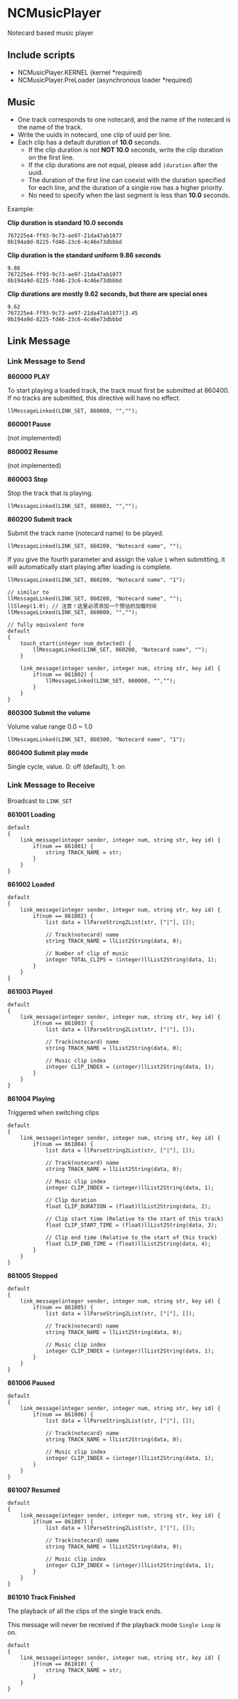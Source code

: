 # NCMusicPlayer

Notecard based music player

## Include scripts

- NCMusicPlayer.KERNEL (kernel *required)
- NCMusicPlayer.PreLoader (asynchronous loader *required)

## Music

- One track corresponds to one notecard, and the name of the notecard is the name of the track.
- Write the uuids in notecard, one clip of uuid per line.
- Each clip has a default duration of **10.0** seconds.
  - If the clip duration is not **NOT 10.0** seconds, write the clip duration on the first line.
  - If the clip durations are not equal, please add ```|duration``` after the uuid.
  - The duration of the first line can coexist with the duration specified for each line, and the duration of a single row has a higher priority.
  - No need to specify when the last segment is less than **10.0** seconds.

Example:

**Clip duration is standard 10.0 seconds**

```text
767225e4-ff93-9c73-ae97-21da47ab1077
0b194a9d-8225-fd46-23c6-4c46e73dbbbd
```

**Clip duration is the standard uniform 9.86 seconds**

```text
9.86
767225e4-ff93-9c73-ae97-21da47ab1077
0b194a9d-8225-fd46-23c6-4c46e73dbbbd
```

**Clip durations are mostly 9.62 seconds, but there are special ones**

```text
9.62
767225e4-ff93-9c73-ae97-21da47ab1077|3.45
0b194a9d-8225-fd46-23c6-4c46e73dbbbd
```

## Link Message

### Link Message to Send

**860000 PLAY**

To start playing a loaded track, the track must first be submitted at 860400. If no tracks are submitted, this directive will have no effect.

```lsl
llMessageLinked(LINK_SET, 860000, "","");
```

**860001 Pause**

(not implemented)

**860002 Resume**

(not implemented)

**860003 Stop**

Stop the track that is playing.

```lsl
llMessageLinked(LINK_SET, 860003, "","");
```

**860200 Submit track**

Submit the track name (notecard name) to be played.

```lsl
llMessageLinked(LINK_SET, 860200, "Notecard name", "");
```

If you give the fourth parameter and assign the value ```1``` when submitting, it will automatically start playing after loading is complete.

```lsl
llMessageLinked(LINK_SET, 860200, "Notecard name", "1");

// similar to
llMessageLinked(LINK_SET, 860200, "Notecard name", "");
llSleep(1.0); // 注意！这里必须添加一个预估的加载时间
llMessageLinked(LINK_SET, 860000, "","");

// fully equivalent form
default
{
    touch_start(integer num_detected) {
        llMessageLinked(LINK_SET, 860200, "Notecard name", "");
    }

    link_message(integer sender, integer num, string str, key id) {
        if(num == 861002) {
            llMessageLinked(LINK_SET, 860000, "","");
        }
    }
}
```

**860300 Submit the volume**

Volume value range 0.0 ~ 1.0

```lsl
llMessageLinked(LINK_SET, 860300, "Notecard name", "1");
```

**860400 Submit play mode**

Single cycle, value. 0: off (default), 1: on

### Link Message to Receive

Broadcast to ```LINK_SET```

**861001 Loading**

```lsl
default
{
    link_message(integer sender, integer num, string str, key id) {
        if(num == 861001) {
            string TRACK_NAME = str;
        }
    }
}
```

**861002 Loaded**

```lsl
default
{
    link_message(integer sender, integer num, string str, key id) {
        if(num == 861002) {
            list data = llParseString2List(str, ["|"], []);

            // Track(notecard) name
            string TRACK_NAME = llList2String(data, 0);

            // Number of clip of music
            integer TOTAL_CLIPS = (integer)llList2String(data, 1);
        }
    }
}
```

**861003 Played**

```lsl
default
{
    link_message(integer sender, integer num, string str, key id) {
        if(num == 861003) {
            list data = llParseString2List(str, ["|"], []);

            // Track(notecard) name
            string TRACK_NAME = llList2String(data, 0);

            // Music clip index
            integer CLIP_INDEX = (integer)llList2String(data, 1);
        }
    }
}
```

**861004 Playing**

Triggered when switching clips

```lsl
default
{
    link_message(integer sender, integer num, string str, key id) {
        if(num == 861004) {
            list data = llParseString2List(str, ["|"], []);

            // Track(notecard) name
            string TRACK_NAME = llList2String(data, 0);

            // Music clip index
            integer CLIP_INDEX = (integer)llList2String(data, 1);

            // Clip duration
            float CLIP_DURATION = (float)llList2String(data, 2);

            // Clip start time (Relative to the start of this track)
            float CLIP_START_TIME = (float)llList2String(data, 3);

            // Clip end time (Relative to the start of this track)
            float CLIP_END_TIME = (float)llList2String(data, 4);
        }
    }
}
```

**861005 Stopped**

```lsl
default
{
    link_message(integer sender, integer num, string str, key id) {
        if(num == 861005) {
            list data = llParseString2List(str, ["|"], []);

            // Track(notecard) name
            string TRACK_NAME = llList2String(data, 0);

            // Music clip index
            integer CLIP_INDEX = (integer)llList2String(data, 1);
        }
    }
}
```

**861006 Paused**

```lsl
default
{
    link_message(integer sender, integer num, string str, key id) {
        if(num == 861006) {
            list data = llParseString2List(str, ["|"], []);

            // Track(notecard) name
            string TRACK_NAME = llList2String(data, 0);

            // Music clip index
            integer CLIP_INDEX = (integer)llList2String(data, 1);
        }
    }
}
```

**861007 Resumed**

```lsl
default
{
    link_message(integer sender, integer num, string str, key id) {
        if(num == 861007) {
            list data = llParseString2List(str, ["|"], []);

            // Track(notecard) name
            string TRACK_NAME = llList2String(data, 0);

            // Music clip index
            integer CLIP_INDEX = (integer)llList2String(data, 1);
        }
    }
}
```

**861010 Track Finished**

The playback of all the clips of the single track ends.

This message will never be received if the playback mode ```Single Loop``` is on.

```lsl
default
{
    link_message(integer sender, integer num, string str, key id) {
        if(num == 861010) {
            string TRACK_NAME = str;
        }
    }
}
```
